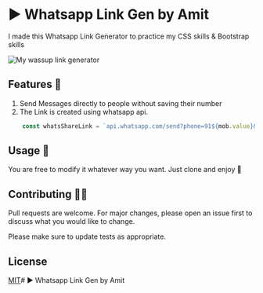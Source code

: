 # ▶ Whatsapp Link Gen by Amit 

I made this Whatsapp Link Generator to practice my CSS skills & Bootstrap skills

![My wassup link generator](./images/whatsappscreen.gif)

## Features 🌟

1. Send Messages directly to people without saving their number
1. The Link is created using whatsapp api.

```javascript
    const whatsShareLink = `api.whatsapp.com/send?phone=91${mob.value}&text=${linkText}&lang=en`
```

## Usage 🐺
You are free to modify it whatever way you want. Just clone and enjoy 🚀

## Contributing 🤝🏼
Pull requests are welcome. For major changes, please open an issue first to discuss what you would like to change.

Please make sure to update tests as appropriate.

## License
[MIT](https://choosealicense.com/licenses/mit/)# ▶ Whatsapp Link Gen by Amit 

